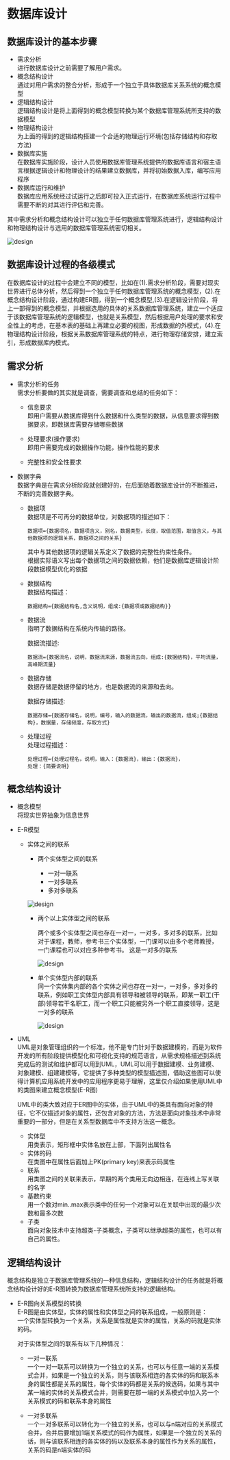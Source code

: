 # 数据库设计    

## 数据库设计的基本步骤     

* 需求分析        
    进行数据库设计之前需要了解用户需求。   
* 概念结构设计      
    通过对用户需求的整合分析，形成于一个独立于具体数据库关系系统的概念模型    
* 逻辑结构设计   
    逻辑结构设计是将上面得到的概念模型转换为某个数据库管理系统所支持的数据模型      
* 物理结构设计     
    为上面的得到的逻辑结构搭建一个合适的物理运行环境(包括存储结构和存取方法)   
* 数据库实施   
    在数据库实施阶段，设计人员使用数据库管理系统提供的数据库语言和宿主语言根据逻辑设计和物理设计的结果建立数据库，并将初始数据入库，编写应用程序     
* 数据库运行和维护       
    数据库应用系统经过试运行之后即可投入正式运行，在数据库系统运行过程中需要不断的对其进行评估和完善。       

其中需求分析和概念结构设计可以独立于任何数据库管理系统进行，逻辑结构设计和物理结构设计与选用的数据库管理系统密切相关。     

![design](../image/databsedesign.png)      


## 数据库设计过程的各级模式     

在数据库设计的过程中会建立不同的模型，比如在(1).需求分析阶段，需要对现实世界进行总体分析，然后得到一个独立于任何数据库管理系统的概念模型，(2).在概念结构设计阶段，通过构建ER图，得到一个概念模型,(3).在逻辑设计阶段，将上一部得到的概念模型，并根据选用的具体的关系数据库管理系统，建立一个适应于该数据库管理系统的逻辑模型，也就是关系模型，然后根据用户处理的要求和安全性上的考虑，在基本表的基础上再建立必要的视图，形成数据的外模式，(4).在物理结构设计阶段，根据关系数据库管理系统的特点，进行物理存储安排，建立索引，形成数据库内模式。      


## 需求分析     

* 需求分析的任务      
    需求分析要做的其实就是调查，需要调查和总结的任务如下：   
    * 信息要求    
        即用户需要从数据库得到什么数据和什么类型的数据，从信息要求得到数据要求，即数据库需要存储哪些数据   

    * 处理要求(操作要求)    
        即用户需要完成的数据操作功能，操作性能的要求    

    * 完整性和安全性要求     
        

* 数据字典       
    数据字典是在需求分析阶段就创建好的，在后面随着数据库设计的不断推进，不断的完善数据字典。       

    * 数据项    
        数据项是不可再分的数据单位，对数据项的描述如下：   
        ```
        数据项={数据项名，数据项含义，别名，数据类型，长度，取值范围，取值含义，与其他数据项的逻辑关系，数据项之间的关系}   
        ```   
        其中与其他数据项的逻辑关系定义了数据的完整性约束性条件。     
        根据实际语义写出每个数据项之间的数据依赖，他们是数据库逻辑设计阶段数据模型优化的依据      

    * 数据结构    
        数据结构描述：   
        ```
        数据结构={数据结构名,含义说明，组成:{数据项或数据结构}}  
        ```   

    * 数据流   
        指明了数据结构在系统内传输的路径。    
        
        数据流描述:  
        ```
        数据流={数据流名，说明，数据流来源，数据流去向，组成:{数据结构}，平均流量，高峰期流量}    
        ```   

    * 数据存储    
        数据存储是数据停留的地方，也是数据流的来源和去向。     

        数据存储描述:   
        ```
        数据存储={数据存储名，说明，编号，输入的数据流，输出的数据流，组成;{数据结构}，数据量，存储频度，存取方式}   
        ```   

    * 处理过程    
        处理过程描述：   
        
        ```
        处理过程={处理过程名，说明，输入：{数据流}，输出：{数据流}，
        处理：{简要说明}   
        ```   

## 概念结构设计   

* 概念模型    
    将现实世界抽象为信息世界       

* E-R模型    
    
    * 实体之间的联系     
        * 两个实体型之间的联系    

            * 一对一联系   
            * 一对多联系  
            * 多对多联系      

        ![design](../image/databasedesign1.png)   

        * 两个以上实体型之间的联系   
            
            两个或多个实体型之间也存在一对一，一对多，多对多的联系，比如对于课程，教师，参考书三个实体型，一门课可以由多个老师教授，一门课程也可以对应多种参考书。
            这是一对多的联系     

            ![design](../image/databasedesign2.png)   
        
        * 单个实体型内部的联系    
            同一个实体集内部的各个实体之间也存在一对一，一对多，多对多的联系，例如职工实体型内部具有领导和被领导的联系，即某一职工(干部)领导若干名职工，而一个职工只能被另外一个职工直接领导，这是一对多的联系  

            ![design](../image/databasedesign3.png)       


* UML    
    UML是对象管理组织的一个标准，他不是专门针对于数据建模的，而是为软件开发的所有阶段提供模型化和可视化支持的规范语言，从需求规格描述到系统完成后的测试和维护都可以用到UML，UML可以用于数据建模、业务建模、对象建模、组建建模等，它提供了多种类型的模型描述图，借助这些图可以使得计算机应用系统开发中的应用程序更易于理解，这里仅介绍如果使用UML中的类图来建立概念模型(E-R图)   

    UML中的类大致对应于ER图中的实体，由于UML中的类具有面向对象的特征，它不仅描述对象的属性，还包含对象的方法，方法是面向对象技术中非常重要的一部分，但是在关系型数据库中不支持方法这一概念。        

    * 实体型    
        用类表示，矩形框中实体名放在上部，下面列出属性名     
    * 实体的码      
        在类图中在属性后面加上PK(primary key)来表示码属性    
    * 联系    
        用类图之间的关联来表示，早期的两个类用无向边相连，在连线上写关联的名字     
    * 基数约束    
        用一个数对min..max表示类中的任何一个对象可以在关联中出现的最少次数和最多次数       
    * 子类    
        面向对象技术中支持超类-子类概念，子类可以继承超类的属性，也可以有自己的属性。         


## 逻辑结构设计     

概念结构是独立于数据库管理系统的一种信息结构，逻辑结构设计的任务就是将概念结构设计好的E-R图转换为数据库管理系统所支持的逻辑结构。      

* E-R图向关系模型的转换     
    E-R图是由实体型，实体的属性和实体型之间的联系组成，一般原则是：    
    一个实体型转换为一个关系，关系是属性就是实体的属性，关系的码就是实体的码。    

    对于实体型之间的联系有以下几种情况：   

    * 一对一联系    
        一个一对一联系可以转换为一个独立的关系，也可以与任意一端的关系模式合并，如果是一个独立的关系，则与该联系相连的各实体的码和联系本身的属性都是关系的属性，每个实体的码都是关系的候选码，如果与其中某一端的实体的关系模式合并，则需要在那一端的关系模式中加入另一个关系模式的码和联系本身的属性          

    * 一对多联系    
        一个一对多联系可以转化为一个独立的关系，也可以与n端对应的关系模式合并，合并后要增加1端关系模式的码作为属性，如果是一个独立的关系的话，则与该联系相连的各实体的码以及联系本身的属性作为关系的属性，关系的码是n端实体的码     

        





        
        
        







